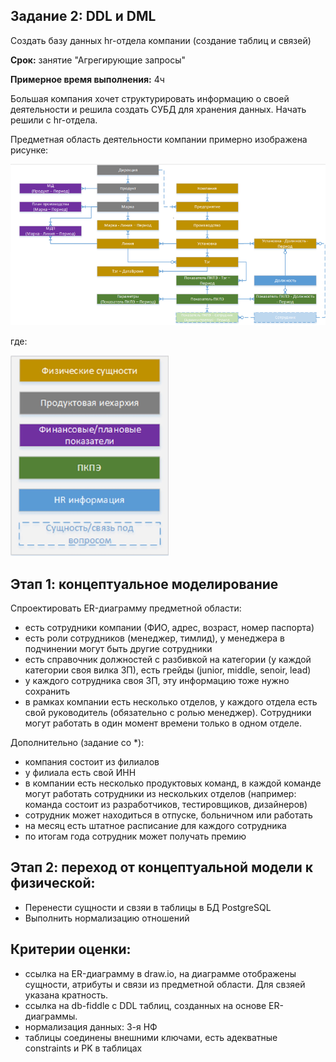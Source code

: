 ## Задание 2: DDL и DML
Создать базу данных hr-отдела компании (создание таблиц и связей)

**Срок:** занятие "Агрегирующие запросы"

**Примерное время выполнения:** 4ч

Большая компания хочет структурировать информацию о своей деятельности и решила создать СУБД для хранения данных. Начать решили с hr-отдела.

Предметная область деятельности компании примерно изображена рисунке:

![Предметная область](./img4.png)

где:

![Условные обозначения](./img3.png)


  ## Этап 1: концептуальное моделирование

Спроектировать ER-диаграмму предметной области:
- есть сотрудники компании (ФИО, адрес, возраст, номер паспорта)
- есть роли сотрудников (менеджер, тимлид), у менеджера в подчинении могут быть другие сотрудники
- есть справочник должностей с разбивкой на категории (у каждой категории своя вилка ЗП), есть грейды (junior, middle, senoir, lead)
- у каждого сотрудника своя ЗП, эту информацию тоже нужно сохранить
- в рамках компании есть несколько отделов, у каждого отдела есть свой руководитель (обязательно с ролью менеджер). Сотрудники могут работать в один момент времени только в одном отделе.

Дополнительно (задание со *):
- компания состоит из филиалов
- у филиала есть свой ИНН
- в компании есть несколько продуктовых команд, в каждой команде могут работать сотрудники из нескольких отделов (например: команда состоит из разработчиков, тестировщиков, дизайнеров)
- сотрудник может находиться в отпуске, больничном или работать
- на месяц есть штатное расписание для каждого сотрудника
- по итогам года сотрудник может получать премию

## Этап 2: переход от концептуальной модели к физической:

  - Перенести сущности и свзяи в таблицы в БД PostgreSQL
  - Выполнить нормализацию отношений

## Критерии оценки:
- ссылка на ER-диаграмму в draw.io, на диаграмме отображены сущности, атрибуты и связи из предметной области. Для свзяей указана кратность.
- ссылка на db-fiddle с DDL таблиц, созданных на основе ER-диаграммы.
- нормализация данных: 3-я НФ
- таблицы соединены внешними ключами, есть адекватные constraints и PK в таблицах
